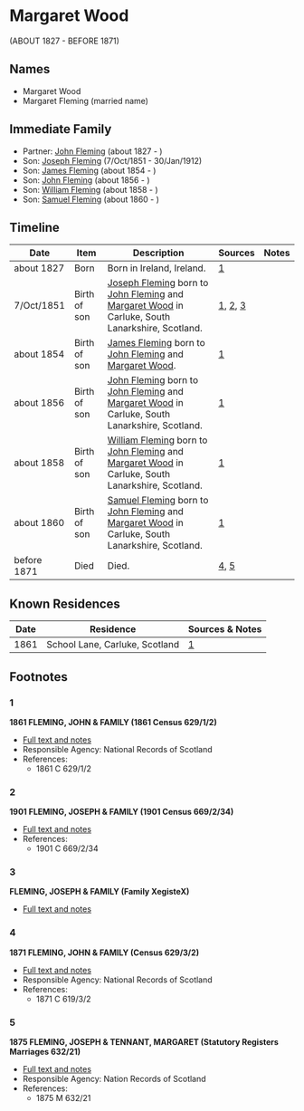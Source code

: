 ﻿---
layout: person
subject_key: i50500805
permalink: /people/i50500805
---

# Margaret Wood
(ABOUT 1827 - BEFORE 1871)

## Names

* Margaret Wood
* Margaret Fleming (married name)

## Immediate Family

* Partner: [John Fleming](./@39983533@-john-fleming-b1827-d.md) (about 1827 - )
* Son: [Joseph Fleming](./@57117702@-joseph-fleming-b1851-10-7-d1912-1-30.md) (7/Oct/1851 - 30/Jan/1912)
* Son: [James Fleming](./@45874990@-james-fleming-b1854-d.md) (about 1854 - )
* Son: [John Fleming](./@18678270@-john-fleming-b1856-d.md) (about 1856 - )
* Son: [William Fleming](./@78368531@-william-fleming-b1858-d.md) (about 1858 - )
* Son: [Samuel Fleming](./@19337566@-samuel-fleming-b1860-d.md) (about 1860 - )

## Timeline

Date | Item | Description | Sources | Notes
---|---|---|---|---
about 1827 | Born | Born in Ireland, Ireland. | [1](#1) | 
7/Oct/1851 | Birth of son | [Joseph Fleming](./@57117702@-joseph-fleming-b1851-10-7-d1912-1-30.md) born to [John Fleming](./@39983533@-john-fleming-b1827-d.md) and [Margaret Wood](./@50500805@-margaret-wood-b1827-d1871.md) in Carluke, South Lanarkshire, Scotland. | [1](#1), [2](#2), [3](#3) | 
about 1854 | Birth of son | [James Fleming](./@45874990@-james-fleming-b1854-d.md) born to [John Fleming](./@39983533@-john-fleming-b1827-d.md) and [Margaret Wood](./@50500805@-margaret-wood-b1827-d1871.md). | [1](#1) | 
about 1856 | Birth of son | [John Fleming](./@18678270@-john-fleming-b1856-d.md) born to [John Fleming](./@39983533@-john-fleming-b1827-d.md) and [Margaret Wood](./@50500805@-margaret-wood-b1827-d1871.md) in Carluke, South Lanarkshire, Scotland. | [1](#1) | 
about 1858 | Birth of son | [William Fleming](./@78368531@-william-fleming-b1858-d.md) born to [John Fleming](./@39983533@-john-fleming-b1827-d.md) and [Margaret Wood](./@50500805@-margaret-wood-b1827-d1871.md) in Carluke, South Lanarkshire, Scotland. | [1](#1) | 
about 1860 | Birth of son | [Samuel Fleming](./@19337566@-samuel-fleming-b1860-d.md) born to [John Fleming](./@39983533@-john-fleming-b1827-d.md) and [Margaret Wood](./@50500805@-margaret-wood-b1827-d1871.md) in Carluke, South Lanarkshire, Scotland. | [1](#1) | 
before 1871 | Died | Died. | [4](#4), [5](#5) | 

## Known Residences

Date | Residence | Sources & Notes
---|---|---
1861 | School Lane, Carluke, Scotland | [1](#1)

## Footnotes

### 1

**1861 FLEMING, JOHN & FAMILY (1861 Census 629/1/2)**

* [Full text and notes](../sources/@85731728@-1861-fleming,-john-&-family-1861-census-629-1-2-.md)
* Responsible Agency: National Records of Scotland
* References: 
  * 1861 C 629/1/2

### 2

**1901 FLEMING, JOSEPH & FAMILY (1901 Census 669/2/34)**

* [Full text and notes](../sources/@62464591@-1901-fleming,-joseph-&-family-1901-census-669-2-34-.md)
* References: 
  * 1901 C 669/2/34

### 3

**FLEMING, JOSEPH & FAMILY (Family XegisteX)**

* [Full text and notes](../sources/@70335625@-fleming,-joseph-&-family-family-register-.md)

### 4

**1871 FLEMING, JOHN & FAMILY (Census 629/3/2)**

* [Full text and notes](../sources/@93302041@-1871-fleming,-john-&-family-census-629-3-2-.md)
* Responsible Agency: National Records of Scotland
* References: 
  * 1871 C 619/3/2

### 5

**1875 FLEMING, JOSEPH & TENNANT, MARGARET (Statutory Registers Marriages 632/21)**

* [Full text and notes](../sources/@26043109@-1875-fleming,-joseph-&-tennant,-margaret-statutory-registers-marriages-632-21-.md)
* Responsible Agency: Nation Records of Scotland
* References: 
  * 1875 M 632/21

